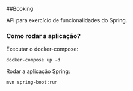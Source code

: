##Booking

API para exercício de funcionalidades do Spring.

### Como rodar a aplicação?

Executar o docker-compose:

```shell
docker-compose up -d
```

Rodar a aplicação Spring:

```shell
mvn spring-boot:run
```